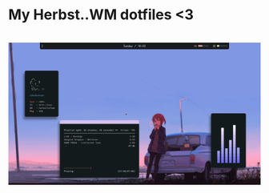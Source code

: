 <h1 color: #EA99B4> My Herbst..WM dotfiles <3 <h1>
<h1 align: "center"> <img src="https://raw.githubusercontent.com/N3k0Ch4n/.files/main/idk1.png"> <h1>
